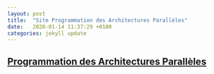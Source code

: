 ```yaml
---
layout: post
title:  "Site Programmation des Architectures Parallèles"
date:   2020-01-14 11:37:29 +0100
categories: jekyll update
---
```


## [Programmation des Architectures Parallèles](https://gforgeron.gitlab.io/pap/)




